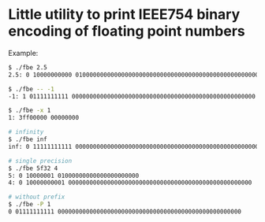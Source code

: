 Little utility to print IEEE754 binary encoding of floating point numbers
===

Example:

```bash
$ ./fbe 2.5
2.5: 0 10000000000 0100000000000000000000000000000000000000000000000000

$ ./fbe -- -1
-1: 1 01111111111 0000000000000000000000000000000000000000000000000000

$ ./fbe -x 1
1: 3ff00000 00000000

# infinity
$ ./fbe inf
inf: 0 11111111111 0000000000000000000000000000000000000000000000000000

# single precision
$ ./fbe 5f32 4
5: 0 10000001 01000000000000000000000
4: 0 10000000001 0000000000000000000000000000000000000000000000000000

# without prefix
$ ./fbe -P 1
0 01111111111 0000000000000000000000000000000000000000000000000000
```